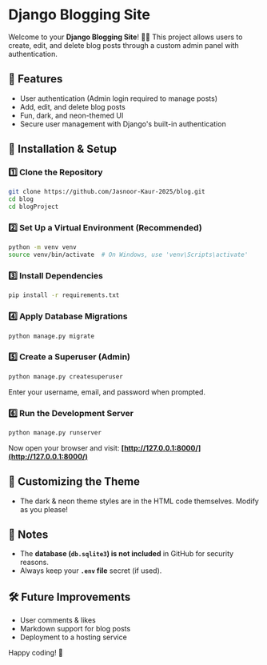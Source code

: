 # Django Blogging Site

Welcome to your **Django Blogging Site**! 📝🚀 This project allows users to create, edit, and delete blog posts through a custom admin panel with authentication.

## 📌 Features
- User authentication (Admin login required to manage posts)
- Add, edit, and delete blog posts
- Fun, dark, and neon-themed UI
- Secure user management with Django's built-in authentication

## 🚀 Installation & Setup

### 1️⃣ Clone the Repository
```bash
git clone https://github.com/Jasnoor-Kaur-2025/blog.git
cd blog
cd blogProject
```

### 2️⃣ Set Up a Virtual Environment (Recommended)
```bash
python -m venv venv
source venv/bin/activate  # On Windows, use 'venv\Scripts\activate'
```

### 3️⃣ Install Dependencies
```bash
pip install -r requirements.txt
```

### 4️⃣ Apply Database Migrations
```bash
python manage.py migrate
```

### 5️⃣ Create a Superuser (Admin)
```bash
python manage.py createsuperuser
```
Enter your username, email, and password when prompted.

### 6️⃣ Run the Development Server
```bash
python manage.py runserver
```
Now open your browser and visit: **[http://127.0.0.1:8000/](http://127.0.0.1:8000/)**

## 🔧 Customizing the Theme
- The dark & neon theme styles are in the HTML code themselves. Modify as you please!

## 📜 Notes
- The **database (`db.sqlite3`) is not included** in GitHub for security reasons.
- Always keep your **`.env` file** secret (if used).

## 🛠️ Future Improvements
- User comments & likes
- Markdown support for blog posts
- Deployment to a hosting service

Happy coding! 🎉
